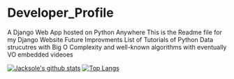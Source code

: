 # Developer_Profile
A Django Web App hosted on Python Anywhere 
This is the Readme file for my Django Website
Future Improvments
List of Tutorials of Python Data strucutres with Big O Complexity and well-known algorithms with eventually VO embedded videoes


[![Jacksole's github stats](https://github-readme-stats.vercel.app/api?username=jacksole&count_private=true&show_icons=truetheme=cobalt)](https://github.com/jacksole/github-readme-stats)
[![Top Langs](https://github-readme-stats.vercel.app/api/top-langs/?username=jacksole&layout=compact)](https://github.com/jacksole/github-readme-stats)
